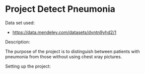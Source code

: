 # Project Detect Pneumonia

Data set used:
- https://data.mendeley.com/datasets/dvntn9yhd2/1

Description:

The purpose of the project is to distinguish between patients with pneumonia from those without 
using chest xray pictures.

Setting up the project:
